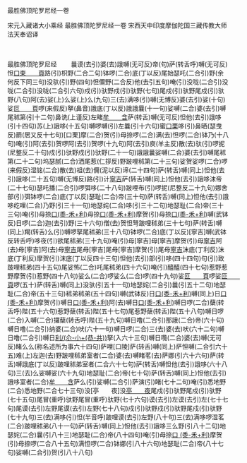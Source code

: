 最胜佛顶陀罗尼经一卷


宋元入藏诸大小乘经
最胜佛顶陀罗尼经一卷
宋西天中印度摩伽陀国三藏传教大师法天奉诏译


　　

最胜佛顶陀罗尼经
　　曩谟(去引)婆(去)誐嚩(无可反)帝(句)萨(转舌呼)嚩(无可反)怛[口束　　頁](二合引)路(引)枳野(二合二句)钵啰(二合)底(丁以反)尾始瑟吒(二合引)野(余何反下同三句)没驮(引)野(四句)怛儞野(二合反)他(去引五句)唵(引)没咙(二合引)没咙(二合引)没咙(二合引六句)戍(引)驮野戍(引)驮野(七句)尾戍(引)驮野尾戍(引)驮野(八句)阿(去)娑(上)么娑(上)么(九句)三(去)满哆(引)嚩(无博反)婆(去引)娑(十句)娑[叵　　頁](二合)啰(来假反)拏(鼻音)誐底(丁以反)誐誐曩(十一句)娑嚩(二合)婆(去引)嚩尾秫第(引十二句)鼻诜(上谨反)左睹[牟　　含](牟敢反引十三句)萨(转舌)嚩(无可反)怛他(去引)誐哆(引十四句)苏(上)誐哆(十五句)嚩啰嚩(引)左曩(引十六句)蜜[口栗](二合)哆(引)鼻晒(瑟曳反)罽(居又反十七句)[口栗]摩(二合)贺(引)母捺啰(二合)满(去)怛啰(二合)钵乃(十八句)唵(引)阿(去引)贺啰阿(去引)贺啰(十九句)阿(去引)庾(羊主反)散(去)驮(引)啰抳(尼整反二十句)戍(引)驮野戍(引)驮野(二十一句)誐誐曩娑嚩(二合)婆(去引)嚩尾秫第(二十二句)坞瑟腻(二合)洒尾惹(仁拶反)野跛哩秫第(二十三句)娑贺娑啰(二合)啰(来假反)湿铭(二合)散(去)祖(去)儞(泥以反)谛(二十四句)萨(转舌)嚩(同上)怛他(去引)誐哆(二十五句)嚩(无博反)路(引)计[寧吉](宁吉反二十六句)萨(转舌)嚩(同上)怛他(去引)誐哆沫帝(二十七句)瑟吒播(二合引)啰弭哆(二十八句)跛哩布(引)啰抳(尼整反二十九句)娜舍部(引)弭钵啰(二合)底(丁以反)瑟耻(二合)帝(三十句)萨(转舌)嚩(同上)怛他(去引)誐哆纥哩(二合)乃野(引三十一句)地瑟姹(二合)哆(引三十二句)地瑟耻(二合)帝(三十三句)唵(引)母捺[口(黍-禾+利)](二合)母捺[口(黍-禾+利)](二合三十四句)摩贺(引)母捺[口(黍-禾+利)](二合三十五句)嚩(武钵反)日啰(二合)迦(去引)野(三十六句)僧(去)贺怛弩跛哩秫弟(三十七句)萨(转舌)嚩(同上)羯(转舌)么(引)嚩啰拏尾秫弟(三十八句)钵啰(二合)底(丁以反)[寧吉]嚩(武钵反转舌呼)哆夜(引)欲尾秫弟(三十九句)唵(引)母[寧吉]母[寧吉]摩贺(引)母[寧吉](四十句)阿(去)母[寧吉]阿(去)母[寧吉](四十一句)尾母[寧吉]尾母[寧吉]摩贺(引)尾母[寧吉](四十二句)沫底(丁利反)沫底(丁利反)摩贺(引)沫底(丁以反四十三句)怛他(去引)部(引)哆(四十四句)句(引)致跛哩秫弟(四十五句)尾娑怖(二合)吒尾秫弟(四十六句)唵(引)醯醯(四十七句)惹野惹野摩贺(引)惹野(四十八句)娑么(二合)啰娑么(二合)啰(四十九句)娑[叵　　頁](二合)啰娑[叵　　頁](二合)啰(五十)萨(转舌)嚩(同上)没驮(引五十一句)地瑟姹(二合引)曩(引五十二句)地瑟耻(二合)帝(五十三句)秫弟秫弟(五十四句)嚩(武钵反)日[口(黍-禾+利)](二合)嚩(同上)日[口(黍-禾+利)](二合)摩贺(引)嚩日[口(黍-禾+利)](二合五十五句)阿(去)嚩日[口(黍-禾+利)](二合)嚩日啰(二合)蘖(转舌呼)陛(五十六句)惹野蘖(转舌)陛(五十七句)尾惹野蘖(转舌)陛(五十八句)嚩日啰(二合)入嚩(二合)攞蘖(转舌呼)陛(五十九句)嚩日噜(二合引)那誐(二合)帝(六十句)嚩日噜(二合引)纳婆(二合)吠(六十一句)嚩日啰(二合)三(去)婆(去)吠(六十二句)嚩日噜(二合引)嚩日[利/(尒-小+(恭-共))](二合)拏(入六十三句)嚩日囕(二合)婆(去)嚩(无可反)睹么么(称名述所为事六十四句)萨哩[口陵]萨(转舌)嚩(同上)萨怛嚩(二合引六十五)难(上)左迦(去)野跛哩秫弟室者(二合)婆(去)嚩睹茗(去)萨娜(引六十六句)萨(转舌)嚩誐底(丁以反)跛哩秫弟室者(二合六十七句)萨(转舌)嚩怛他(去引)誐哆(六十八句)三(去)么娑嚩娑(六十九句)地瑟耻(二合)帝(七十句)萨(转舌)嚩(同上)怛他(去引)誐哆室者(二合)[牟　　含](牟敢反引七十一句)萨么(引)娑嚩(二合引)萨演(引)睹(七十二句)唵(引)悉地野(二合)悉地野(二合七十三句)没[亭　　夜]没[亭　　夜](七十四句)尾戍(引)驮野尾戍(引)驮野(七十五句)尾冒(重呼)驮野尾冒(重呼)驮野(七十六句)谟(去引)左谟(去引)左(七十七句)尾谟(去引)左野尾谟(去引)左野(七十八句)戍(引)驮野戍(引)驮野尾戍(引)驮野(七十九句)三(去)满哆(引)怛(半音呼)跛哩谟(去引)左野(八十句)三(去)满哆啰湿茗(二合)跛哩秫弟(八十一句)萨(转舌)嚩(同上)怛他(去引)誐哆三么野(引八十二句)地瑟姹(二合)曩(引八十三)地瑟耻(二合)帝(八十四句)唵(引)母捺[口 (黍-禾+利)](二合)摩贺(引)母捺啰(二合八十五句)满怛啰(二合)钵娜(引八十六句)地瑟耻(二合)帝(八十七句)娑嚩(二合引)贺(引八十八句)


